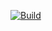[![Build](https://github.com/bradselph/sbchecker/actions/workflows/main.yml/badge.svg)](https://github.com/bradselph/sbchecker/actions/workflows/main.yml)
